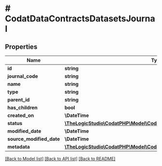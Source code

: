 # # CodatDataContractsDatasetsJournal

## Properties

Name | Type | Description | Notes
------------ | ------------- | ------------- | -------------
**id** | **string** |  | [optional]
**journal_code** | **string** |  | [optional]
**name** | **string** |  | [optional]
**type** | **string** |  | [optional]
**parent_id** | **string** |  | [optional]
**has_children** | **bool** |  | [optional]
**created_on** | **\DateTime** |  | [optional]
**status** | [**\TheLogicStudio\CodatPHP\Model\CodatDataContractsDatasetsJournalStatus**](CodatDataContractsDatasetsJournalStatus.md) |  | [optional]
**modified_date** | **\DateTime** |  | [optional]
**source_modified_date** | **\DateTime** |  | [optional]
**metadata** | [**\TheLogicStudio\CodatPHP\Model\CodatDataContractsDatasetsMetadata**](CodatDataContractsDatasetsMetadata.md) |  | [optional]

[[Back to Model list]](../../README.md#models) [[Back to API list]](../../README.md#endpoints) [[Back to README]](../../README.md)
